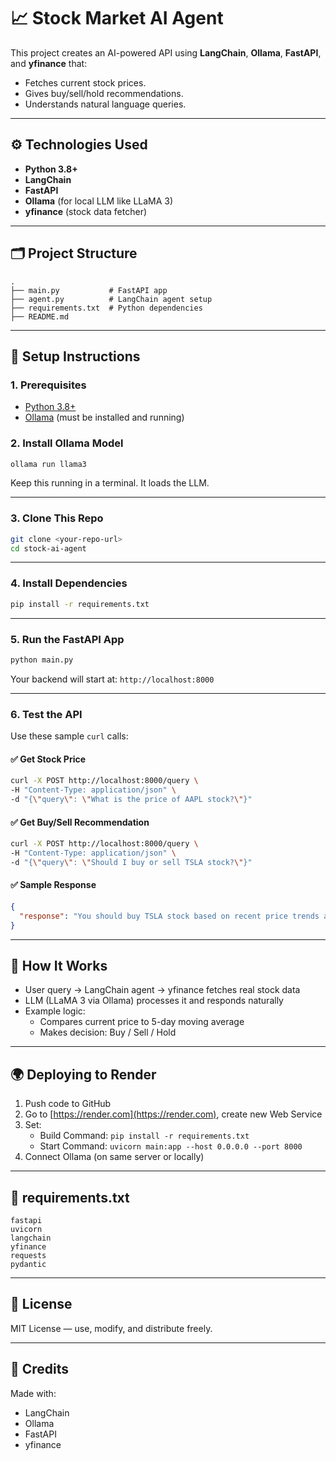 # 📈 Stock Market AI Agent

This project creates an AI-powered API using **LangChain**, **Ollama**, **FastAPI**, and **yfinance** that:
- Fetches current stock prices.
- Gives buy/sell/hold recommendations.
- Understands natural language queries.

---

## ⚙️ Technologies Used

- **Python 3.8+**
- **LangChain**
- **FastAPI**
- **Ollama** (for local LLM like LLaMA 3)
- **yfinance** (stock data fetcher)

---

## 🗂️ Project Structure

```
.
├── main.py           # FastAPI app
├── agent.py          # LangChain agent setup
├── requirements.txt  # Python dependencies
├── README.md
```

---

## 🔧 Setup Instructions

### 1. Prerequisites

- [Python 3.8+](https://www.python.org/downloads/)
- [Ollama](https://ollama.com) (must be installed and running)

### 2. Install Ollama Model

```bash
ollama run llama3
```

Keep this running in a terminal. It loads the LLM.

---

### 3. Clone This Repo

```bash
git clone <your-repo-url>
cd stock-ai-agent
```

---

### 4. Install Dependencies

```bash
pip install -r requirements.txt
```

---

### 5. Run the FastAPI App

```bash
python main.py
```

Your backend will start at: `http://localhost:8000`

---

### 6. Test the API

Use these sample `curl` calls:

#### ✅ Get Stock Price
```bash
curl -X POST http://localhost:8000/query \
-H "Content-Type: application/json" \
-d "{\"query\": \"What is the price of AAPL stock?\"}"
```

#### ✅ Get Buy/Sell Recommendation
```bash
curl -X POST http://localhost:8000/query \
-H "Content-Type: application/json" \
-d "{\"query\": \"Should I buy or sell TSLA stock?\"}"
```

#### ✅ Sample Response
```json
{
  "response": "You should buy TSLA stock based on recent price trends and averages."
}
```

---

## 🧠 How It Works

- User query → LangChain agent → yfinance fetches real stock data
- LLM (LLaMA 3 via Ollama) processes it and responds naturally
- Example logic:
  - Compares current price to 5-day moving average
  - Makes decision: Buy / Sell / Hold

---

## 🌍 Deploying to Render

1. Push code to GitHub
2. Go to [https://render.com](https://render.com), create new Web Service
3. Set:
   - Build Command: `pip install -r requirements.txt`
   - Start Command: `uvicorn main:app --host 0.0.0.0 --port 8000`
4. Connect Ollama (on same server or locally)

---

## 🧾 requirements.txt

```text
fastapi
uvicorn
langchain
yfinance
requests
pydantic
```

---

## 📜 License

MIT License — use, modify, and distribute freely.

---

## 🙌 Credits

Made with:
- LangChain
- Ollama
- FastAPI
- yfinance
